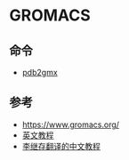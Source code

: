 # GROMACS

## 命令

- [pdb2gmx](commands/pdb2gmx.md)

## 参考

- https://www.gromacs.org/
- [英文教程](http://www.mdtutorials.com/gmx/)
- [李继存翻译的中文教程](https://jerkwin.github.io/)
